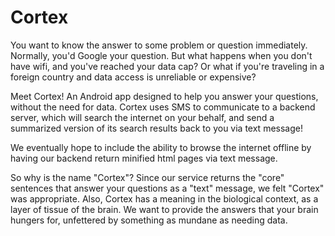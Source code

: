 # Cortex
You want to know the answer to some problem or question immediately. Normally, you'd Google your question. But what happens when you don't have wifi, and you've reached your data cap? Or what if you're traveling in a foreign country and data access is unreliable or expensive? 

Meet Cortex! An Android app designed to help you answer your questions, without the need for data. Cortex uses SMS to communicate to a backend server, which will search the internet on your behalf, and send a summarized version of its search results back to you via text message!

We eventually hope to include the ability to browse the internet offline by having our backend return minified html pages via text message.

So why is the name "Cortex"? Since our service returns the "core" sentences that answer your questions as a "text" message, we felt "Cortex" was appropriate. Also, Cortex has a meaning in the biological context, as a layer of tissue of the brain. We want to provide the answers that your brain hungers for, unfettered by something as mundane as needing data.
